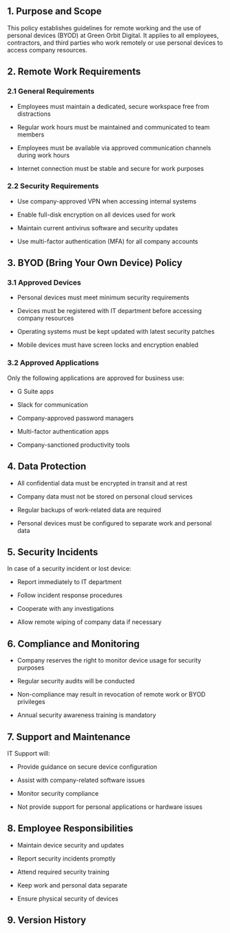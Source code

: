 <!-- Unsupported block type: table_of_contents -->

## 1. Purpose and Scope

This policy establishes guidelines for remote working and the use of personal devices (BYOD) at Green Orbit Digital. It applies to all employees, contractors, and third parties who work remotely or use personal devices to access company resources.

## 2. Remote Work Requirements

### 2.1 General Requirements

- Employees must maintain a dedicated, secure workspace free from distractions

- Regular work hours must be maintained and communicated to team members

- Employees must be available via approved communication channels during work hours

- Internet connection must be stable and secure for work purposes

### 2.2 Security Requirements

- Use company-approved VPN when accessing internal systems

- Enable full-disk encryption on all devices used for work

- Maintain current antivirus software and security updates

- Use multi-factor authentication (MFA) for all company accounts

## 3. BYOD (Bring Your Own Device) Policy

### 3.1 Approved Devices

- Personal devices must meet minimum security requirements

- Devices must be registered with IT department before accessing company resources

- Operating systems must be kept updated with latest security patches

- Mobile devices must have screen locks and encryption enabled

### 3.2 Approved Applications

Only the following applications are approved for business use:

- G Suite apps

- Slack for communication

- Company-approved password managers

- Multi-factor authentication apps

- Company-sanctioned productivity tools

## 4. Data Protection

- All confidential data must be encrypted in transit and at rest

- Company data must not be stored on personal cloud services

- Regular backups of work-related data are required

- Personal devices must be configured to separate work and personal data

## 5. Security Incidents

In case of a security incident or lost device:

- Report immediately to IT department

- Follow incident response procedures

- Cooperate with any investigations

- Allow remote wiping of company data if necessary

## 6. Compliance and Monitoring

- Company reserves the right to monitor device usage for security purposes

- Regular security audits will be conducted

- Non-compliance may result in revocation of remote work or BYOD privileges

- Annual security awareness training is mandatory

## 7. Support and Maintenance

IT Support will:

- Provide guidance on secure device configuration

- Assist with company-related software issues

- Monitor security compliance

- Not provide support for personal applications or hardware issues

## 8. Employee Responsibilities

- Maintain device security and updates

- Report security incidents promptly

- Attend required security training

- Keep work and personal data separate

- Ensure physical security of devices

## 9. Version History

<!-- Unsupported block type: table -->
